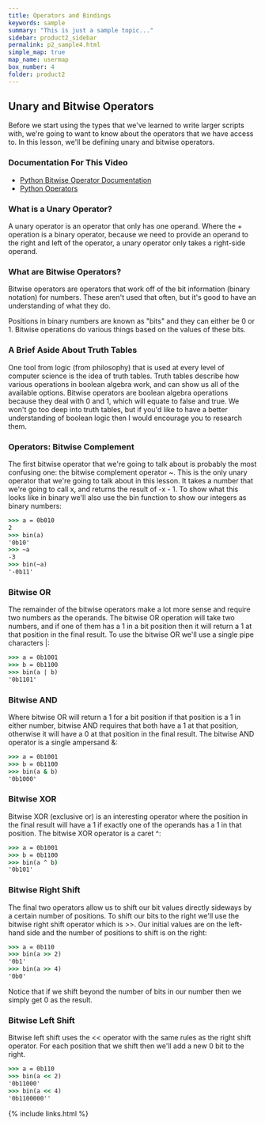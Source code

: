 ```yaml
---
title: Operators and Bindings
keywords: sample
summary: "This is just a sample topic..."
sidebar: product2_sidebar
permalink: p2_sample4.html
simple_map: true
map_name: usermap
box_number: 4
folder: product2
---
```


## Unary and Bitwise Operators

Before we start using the types that we've learned to write larger scripts with, we're going to want to know about the operators that we have access to. In this lesson, we'll be defining unary and bitwise operators.

### Documentation For This Video

- [Python Bitwise Operator Documentation](https://wiki.python.org/moin/BitwiseOperators)
- [Python Operators](https://docs.python.org/3/library/operator.html#mapping-operators-to-functions)

### What is a Unary Operator?

A unary operator is an operator that only has one operand. Where the + operation is a binary operator, because we need to provide an operand to the right and left of the operator, a unary operator only takes a right-side operand.

### What are Bitwise Operators?

Bitwise operators are operators that work off of the bit information (binary notation) for numbers. These aren't used that often, but it's good to have an understanding of what they do.

Positions in binary numbers are known as "bits" and they can either be 0 or 1. Bitwise operations do various things based on the values of these bits.

### A Brief Aside About Truth Tables

One tool from logic (from philosophy) that is used at every level of computer science is the idea of truth tables. Truth tables describe how various operations in boolean algebra work, and can show us all of the available options. Bitwise operators are boolean algebra operations because they deal with 0 and 1, which will equate to false and true. We won't go too deep into truth tables, but if you'd like to have a better understanding of boolean logic then I would encourage you to research them.

### Operators: Bitwise Complement

The first bitwise operator that we're going to talk about is probably the most confusing one: the bitwise complement operator ~. This is the only unary operator that we're going to talk about in this lesson. It takes a number that we're going to call x, and returns the result of -x - 1. To show what this looks like in binary we'll also use the bin function to show our integers as binary numbers:

```cmd
>>> a = 0b010
2
>>> bin(a)
'0b10'
>>> ~a
-3
>>> bin(~a)
'-0b11'
```

### Bitwise OR
The remainder of the bitwise operators make a lot more sense and require two numbers as the operands. The bitwise OR operation will take two numbers, and if one of them has a 1 in a bit position then it will return a 1 at that position in the final result. To use the bitwise OR we'll use a single pipe characters |:

```cmd
>>> a = 0b1001
>>> b = 0b1100
>>> bin(a | b)
'0b1101'
```

### Bitwise AND

Where bitwise OR will return a 1 for a bit position if that position is a 1 in either number, bitwise AND requires that both have a 1 at that position, otherwise it will have a 0 at that position in the final result. The bitwise AND operator is a single ampersand &:

```cmd
>>> a = 0b1001
>>> b = 0b1100
>>> bin(a & b)
'0b1000'
```

### Bitwise XOR

Bitwise XOR (exclusive or) is an interesting operator where the position in the final result will have a 1 if exactly one of the operands has a 1 in that position. The bitwise XOR operator is a caret ^:

```cmd
>>> a = 0b1001
>>> b = 0b1100
>>> bin(a ^ b)
'0b101'
```

### Bitwise Right Shift

The final two operators allow us to shift our bit values directly sideways by a certain number of positions. To shift our bits to the right we'll use the bitwise right shift operator which is >>. Our initial values are on the left-hand side and the number of positions to shift is on the right:

```cmd
>>> a = 0b110
>>> bin(a >> 2)
'0b1'
>>> bin(a >> 4)
'0b0'
```

Notice that if we shift beyond the number of bits in our number then we simply get 0 as the result.

### Bitwise Left Shift

Bitwise left shift uses the << operator with the same rules as the right shift operator. For each position that we shift then we'll add a new 0 bit to the right.

```cmd
>>> a = 0b110
>>> bin(a << 2)
'0b11000'
>>> bin(a << 4)
'0b1100000''
```
{% include links.html %}
